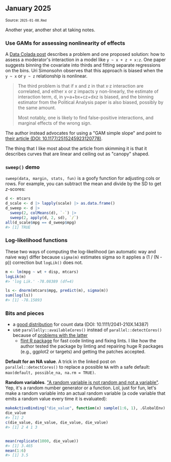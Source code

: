 <!--- Timestamp to trigger book rebuilds: 2025-01-09 15:11:31.689836 --->



## January 2025

<small>Source: <code>2025-01-08.Rmd</code></small>

Another year, another shot at taking notes.

### Use GAMs for assessing nonlinearity of effects

A [Data Colada post](https://datacolada.org/121) describes a problem and
one proposed solution: how to assess a moderator's interaction in a
model like `y ~ x + z + x:z`. One paper suggests binning the covariate
into thirds and fitting separate regressions on the bins. Uri Simonsohn
observes that this approach is biased when the `y ~ x` or `y ~ z`
relationship is nonlinear.

> The third problem is that if x and z in that x·z interaction are
> correlated, and either x or z impacts y non-linearly, the estimate of
> interaction term, d, in y=a+bx+cz+dxz is biased, and the binning
> estimator from the Political Analysis paper is also biased, possibly
> by the same amount.
> 
> Most notably, one is likely to find false-positive interactions, and
> marginal effects of the wrong sign.

The author instead advocates for using a "GAM simple slope" and point to
[their article
(DOI: 10.1177/2515245923120778)](https://urisohn.com/sohn_files/papers/interacting.pdf). 

The thing that I like most about the article from skimming it is that it
describes curves that are linear and ceiling out as "canopy" shaped.

### `sweep()` demo

`sweep(data, margin, stats, fun)` is a goofy function for adjusting cols
or rows. For example, you can subtract the mean and divide by the SD to
get *z*-scores:


``` r
d <- mtcars
d_scale <- d |> lapply(scale) |> as.data.frame()
d_sweep <- d |> 
  sweep(2, colMeans(d), `-`) |> 
  sweep(2, apply(d, 2, sd), `/`)
all(d_scale$mpg == d_sweep$mpg)
#> [1] TRUE
```

### Log-likelihood functions

These two ways of computing the log-likelihood (an automatic way and
naive way) differ because `sigma(m)` estimates sigma so it applies a (1
/ (N - p)) correction but `logLik()` does not.


``` r
m <- lm(mpg ~ wt + disp, mtcars)
logLik(m)
#> 'log Lik.' -78.08389 (df=4)

ls <- dnorm(mtcars$mpg, predict(m), sigma(m))
sum(log(ls))
#> [1] -78.15893
```


### Bits and pieces

  - a [good
    distribution](https://besjournals.onlinelibrary.wiley.com/doi/full/10.1111/2041-210X.14387)
    for count data (DOI: 10.1111/2041-210X.14387)
  - use `parallelly::availableCores()` instead of
    `parallel::detectCores()` because of [problems with the
    latter](https://www.jottr.org/2022/12/05/avoid-detectcores/)
    - [flint R package](https://github.com/etiennebacher/flint) for fast
    code linting and fixing lints. I like how the author tested the
    package by linting and repairing huge R packages (e.g., ggplot2 or
    targets) and getting the patches accepted.


**Default for an NA value**. A trick in the linked post on
`parallel::detectCores()` to replace a possible `NA` with a safe
default: `max(default, possible_na, na.rm = TRUE)`.

**Random variables**. ["A random variable is not random and not a
variable"](https://youtu.be/KQHfOZHNZ3k). Yep, it's a random number
generator or a function. Lol, just for fun, let's make a random variable
into an actual random variable (a code variable that emits a random
value every time it is evaluated):


``` r
makeActiveBinding("die_value", function(x) sample(1:6, 1), .GlobalEnv)
die_value
#> [1] 2
c(die_value, die_value, die_value, die_value)
#> [1] 2 4 1 3


mean(replicate(1000, die_value))
#> [1] 3.465
mean(1:6)
#> [1] 3.5
```

